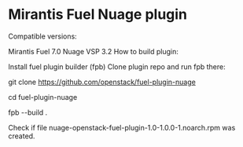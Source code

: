 Mirantis Fuel Nuage plugin
============

Compatible versions:

Mirantis Fuel 7.0
Nuage VSP 3.2
How to build plugin:

Install fuel plugin builder (fpb)
Clone plugin repo and run fpb there:

git clone https://github.com/openstack/fuel-plugin-nuage

cd fuel-plugin-nuage

fpb --build .

Check if file nuage-openstack-fuel-plugin-1.0-1.0.0-1.noarch.rpm was created.
